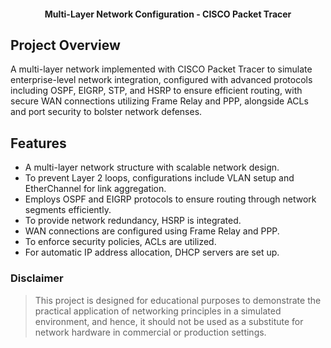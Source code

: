 <h4 align="center">
Multi-Layer Network Configuration - CISCO Packet Tracer
</h4>

## Project Overview
A multi-layer network implemented with CISCO Packet Tracer to simulate enterprise-level network integration, configured with advanced protocols including OSPF, EIGRP, STP, and HSRP to ensure efficient routing, with secure WAN connections utilizing Frame Relay and PPP, alongside ACLs and port security to bolster network defenses.

## Features

- A multi-layer network structure with scalable network design.
- To prevent Layer 2 loops, configurations include VLAN setup and EtherChannel for link aggregation.
- Employs OSPF and EIGRP protocols to ensure routing through network segments efficiently.
- To provide network redundancy, HSRP is integrated.
- WAN connections are configured using Frame Relay and PPP.
- To enforce security policies, ACLs are utilized.
- For automatic IP address allocation, DHCP servers are set up.

### Disclaimer

> This project is designed for educational purposes to demonstrate the practical application of networking principles in a simulated environment, and hence, it should not be used as a substitute for network hardware in commercial or production settings.
